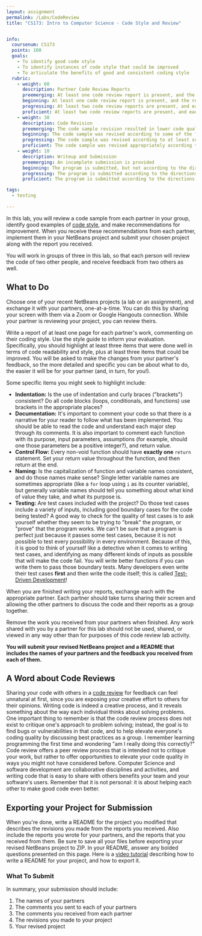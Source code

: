 ```yaml
---
layout: assignment
permalink: /Labs/CodeReview
title: "CS173: Intro to Computer Science - Code Style and Review"


info:
  coursenum: CS173
  points: 100
  goals:
    - To identify good code style
    - To identify instances of code style that could be improved
    - To articulate the benefits of good and consistent coding style
  rubric:
    - weight: 60
      description: Partner Code Review Reports
      preemerging: At least one code review report is present, and the report lists at least one instance of code style and one area for improvement
      beginning: At least one code review report is present, and the report presents in detail at least two instances of code style and two areas for improvement
      progressing: At least two code review reports are present, and each report lists at least three meaningful instances of code style and three areas for improvement
      proficient: At least two code review reports are present, and each report presents in detail at least three meaningful instances of code style and three areas for improvement
    - weight: 30
      description: Code Revision
      preemerging: The code sample revision resulted in lower code quality than the original sample, but the program remained functional after the review
      beginning: The code sample was revised according to some of the feedback received, but the code revision was not an improvement to code style as identified by the reports
      progressing: The code sample was revised according to at least some of the feedback received
      proficient: The code sample was revised appropriately according to the feedback received
    - weight: 10
      description: Writeup and Submission
      preemerging: An incomplete submission is provided
      beginning: The program is submitted, but not according to the directions in one or more ways (for example, because it is lacking a readme writeup or missing answers to written questions)
      progressing: The program is submitted according to the directions with a minor omission or correction needed, including a readme writeup describing the solution and answering nearly all questions posed in the instructions
      proficient: The program is submitted according to the directions, including a readme writeup describing the solution and answering all questions posed in the instructions    

tags:
  - testing
  
---
```


In this lab, you will review a code sample from each partner in your group, identify good examples of [code style](../Style-Guide), and make recommendations for improvement.  When you receive these recommendations from each partner, implement them in your NetBeans project and submit your chosen project along with the report you received.

You will work in groups of three in this lab, so that each person will review the code of two other people, and receive feedback from two others as well.

## What to Do
Choose one of your recent NetBeans projects (a lab or an assignment), and exchange it with your partners, one-at-a-time.  You can do this by sharing your screen with them via a Zoom or Google Hangouts connection.  While your partner is reviewing your project, you can review theirs.

Write a report of at least one page for each partner's work, commenting on their coding style.  Use the style guide to inform your evaluation.  Specifically, you should highlight at least three items that were done well in terms of code readability and style, plus at least three items that could be improved.  You will be asked to make the changes from your partner's feedback, so the more detailed and specific you can be about what to do, the easier it will be for your partner (and, in turn, for you!).  

Some specific items you might seek to highlight include:

* **Indentation:** Is the use of indentation and curly braces ("brackets") consistent?  Do all code blocks (loops, conditionals, and functions) use brackets in the appropriate places?
* **Documentation:** It's important to comment your code so that there is a narrative for your reader to follow what has been implemented.  You should be able to read the code and understand each major step through its comments.  It is also important to comment each function with its purpose, input parameters, assumptions (for example, should one those parameters be a positive integer?), and return value.  
* **Control Flow:** Every non-void function should have **exactly one** `return` statement.  Set your return value throughout the function, and then return at the end.
* **Naming:** Is the capitalization of function and variable names consistent, and do those names make sense?  Single letter variable names are sometimes appropriate (like a `for` loop using `i` as its counter variable), but generally variable names should tell you something about what kind of value they take, and what its purpose is.
* **Testing:** Are test cases included with the project?  Do those test cases include a variety of inputs, including good boundary cases for the code being tested?  A good way to check for the quality of test cases is to ask yourself whether they seem to be trying to "break" the program, or "prove" that the program works.  We can't be sure that a program is perfect just because it passes some test cases, because it is not possible to test every possibility in every environment.  Because of this, it is good to think of yourself like a detective when it comes to writing test cases, and identifying as many different kinds of inputs as possible that will make the code fail.  You will write better functions if you can write them to pass those boundary tests.  Many developers even write their test cases **first** and then write the code itself; this is called [Test-Driven Development](https://en.wikipedia.org/wiki/Test-driven_development)!

When you are finished writing your reports, exchange each with the appropriate partner.  Each partner should take turns sharing their screen and allowing the other partners to discuss the code and their reports as a group together.

Remove the work you received from your partners when finished.  Any work shared with you by a partner for this lab should not be used, shared, or viewed in any way other than for purposes of this code review lab activity.

**You will submit your revised NetBeans project and a README that includes the names of your partners and the feedback you received from each of them.**

## A Word about Code Reviews

Sharing your code with others in a [code review](https://en.wikipedia.org/wiki/Code_review) for feedback can feel unnatural at first, since you are exposing your creative effort to others for their opinions.  Writing code is indeed a creative process, and it reveals something about the way each individual thinks about solving problems.  One important thing to remember is that the code review process does not exist to critique one's approach to problem solving; instead, the goal is to find bugs or vulnerabilities in that code, and to help elevate everyone's coding quality by discussing best practices as a group.  I remember learning programming the first time and wondering "am I really doing this correctly?"  Code review offers a peer review process that is intended not to critique your work, but rather to offer opportunities to elevate your code quality in ways you might not have considered before.  Computer Science and software development are collaborative disciplines and activities, and writing code that is easy to share with others benefits your team and your software's users.  Remember that it is not personal: it is about helping each other to make good code even better.

## Exporting your Project for Submission

When you're done, write a README for the project you modified that describes the revisions you made from the reports you received.  Also include the reports you wrote for your partners, and the reports that you received from them.  Be sure to save all your files before exporting your revised NetBeans project to ZIP.  In your README, answer any bolded questions presented on this page.  Here is a [video tutorial](../Modules/IDE/Module2) describing how to write a README for your project, and how to export it.

### What To Submit

In summary, your submission should include:

1. The names of your partners
2. The comments you sent to each of your partners
3. The comments you received from each partner
4. The revisions you made to your project
5. Your revised project
